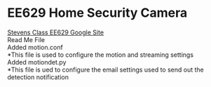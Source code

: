 # EE629 Home Security Camera<br>
[Stevens Class EE629 Google Site](https://sites.google.com/view/stevens-ee-629/home)<br>
Read Me File<br>
Added motion.conf<br>
*This file is used to configure the motion and streaming settings<br>
Added motiondet.py<br>
*This file is ued to configure the email settings used to send out the detection notification<br>
